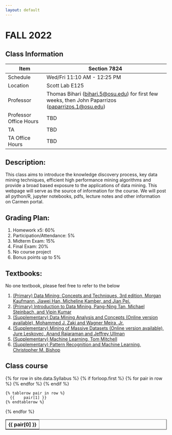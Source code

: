 ```yaml
---
layout: default
---
```




<link rel="stylesheet" type="text/css" href="https://cdn.datatables.net/1.10.21/css/jquery.dataTables.min.css" />
<script src="https://code.jquery.com/jquery-3.5.1.js"></script>
<script src="https://cdn.datatables.net/1.10.21/js/jquery.dataTables.min.js"></script>  


# FALL 2022

## Class Information

Item                     | Section 7824                 
------------------------ | -----------                  
Schedule                 | Wed/Fri 11:10 AM - 12:25 PM   
 Location                | Scott Lab E125
 Professor               | Thomas Bihari (bihari.5@osu.edu) for first few weeks, then John Paparrizos (paparrizos.1@osu.edu)
 Professor Office Hours  | TBD
 TA                      | TBD
 TA Office Hours         | TBD                         



## Description: 
This class aims to introduce the knowledge discovery process, key data mining techniques, efficient high performance mining algorithms and provide a broad based exposure to the applications of data mining. This webpage will serve as the source of information for the course. We will post all python/R, jupyter notebooks, pdfs, lecture notes and other information on Carmen portal.

## Grading Plan: 
1. Homework x5: 60%
2. Participation/Attendance: 5%
3. Midterm Exam: 15%
4. Final Exam: 20%
5. No course project
6. Bonus points up to 5%

## Textbooks:
No one textbook, please feel free to refer to the below


1. [(Primary) Data Mining: Concepts and Techniques, 3rd edition, Morgan Kaufmann, Jiawei Han, Micheline Kamber, and Jian Pei.](http://hanj.cs.illinois.edu/bk3/)
2. [(Primary) Introduction to Data Mining, Pang-Ning Tan, Michael Steinbach, and Vipin Kumar](http://www-users.cs.umn.edu/~kumar/dmbook/index.php)
3. [(Supplementary) Data Mining Analysis and Concepts (Online version available), Mohammed J. Zaki and Wagner Meira, Jr.](http://www.dataminingbook.info/pmwiki.php/Main/BookDownload)
4. [(Supplementary) Mining of Massive Datasets (Online version available), Jure Leskovec, Anand Rajaraman and Jeffrey Ullman](http://www.mmds.org/)
5. [(Supplementary) Machine Learning, Tom Mitchell](http://www.cs.cmu.edu/~tom/mlbook.html)
6. [(Supplementary) Pattern Recognition and Machine Learning, Christopher M. Bishop](http://research.microsoft.com/en-us/um/people/cmbishop/prml/)

## Class course

<table class="display" border=1 frame=sides rules=all>
  {% for row in site.data.Syllabus %}
    {% if forloop.first %}
    <tr>
      {% for pair in row %}
        <th>{{ pair[0] }}</th>
      {% endfor %}
    </tr>
    {% endif %}

    {% tablerow pair in row %}
      {{ 	pair[1] }}
    {% endtablerow %}
  {% endfor %}
</table>
